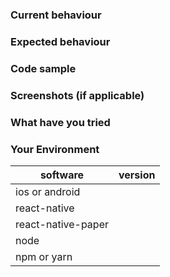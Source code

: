 <!-- Issues that don't use this template are likely to be closed. -->
<!-- Please search the existing issues and read the documentation before opening an issue. -->

### Current behaviour

<!-- What's currently happening? -->

### Expected behaviour

<!-- What do you expect to happen? If there is an error, provide the complete error message with stack trace. -->

### Code sample

<!-- Provide a complete code sample that could be run to reproduce the issue, ideally on snack.expo.io or in a github repo. -->

### Screenshots (if applicable)

<!-- Include screenshots if there's a bug in the layout. -->

### What have you tried

<!-- List down the steps you have tried to fix or identify the issue and links to any related issues you found. -->

### Your Environment

| software              | version
| --------------------- | -------
| ios or android        |
| react-native          |
| react-native-paper    |
| node                  |
| npm or yarn           |
